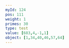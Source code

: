 ```yaml
---
myId: 124
pos: 111
weight: 1
primes: 30
type: test
value: [683,4,-1,1]
object: [1,34,40,46,57,64]
---
```

